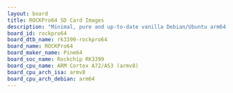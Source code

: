 ```yaml
---
layout: board
title: ROCKPro64 SD Card Images
description: "Minimal, pure and up-to-date vanilla Debian/Ubuntu arm64 SD card images for ROCKPro64 by Pine64, SoC: Rockchip RK3399, CPU ISA: armv8"
board_id: rockpro64
board_dtb_name: rk3399-rockpro64
board_name: ROCKPro64
board_maker_name: Pine64
board_soc_name: Rockchip RK3399
board_cpu_name: ARM Cortex A72/A53 (armv8)
board_cpu_arch_isa: armv8
board_cpu_arch_debian: arm64
---
```

